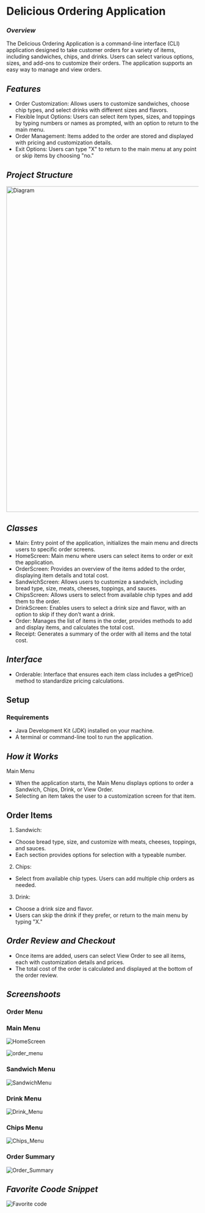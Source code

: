 # Delicious Ordering Application
### _Overview_
The Delicious Ordering Application is a command-line interface (CLI) application designed to take customer orders for a variety of items, including sandwiches, chips, and drinks. Users can select various options, sizes, and add-ons to customize their orders. The application supports an easy way to manage and view orders.

## _Features_
- Order Customization: Allows users to customize sandwiches, choose chip types, and select drinks with different sizes and flavors.
- Flexible Input Options: Users can select item types, sizes, and toppings by typing numbers or names as prompted, with an option to return to the main menu.
- Order Management: Items added to the order are stored and displayed with pricing and customization details.
- Exit Options: Users can type "X" to return to the main menu at any point or skip items by choosing "no."
## _Project Structure_
<img width="852" alt="Diagram" src="https://github.com/user-attachments/assets/f81559ff-58f3-4909-9cfe-32da4e5bee0b">

## _Classes_
- Main: Entry point of the application, initializes the main menu and directs users to specific order screens.
- HomeScreen: Main menu where users can select items to order or exit the application.
- OrderScreen: Provides an overview of the items added to the order, displaying item details and total cost.
- SandwichScreen: Allows users to customize a sandwich, including bread type, size, meats, cheeses, toppings, and sauces.
- ChipsScreen: Allows users to select from available chip types and add them to the order.
- DrinkScreen: Enables users to select a drink size and flavor, with an option to skip if they don’t want a drink.
- Order: Manages the list of items in the order, provides methods to add and display items, and calculates the total cost.
- Receipt: Generates a summary of the order with all items and the total cost.

## _Interface_
- Orderable: Interface that ensures each item class includes a getPrice() method to standardize pricing calculations.

## Setup
### Requirements

- Java Development Kit (JDK) installed on your machine.
- A terminal or command-line tool to run the application.
## _How it Works_
Main Menu
- When the application starts, the Main Menu displays options to order a Sandwich, Chips, Drink, or View Order.
- Selecting an item takes the user to a customization screen for that item.
## Order Items
1. Sandwich:
- Choose bread type, size, and customize with meats, cheeses, toppings, and sauces.
- Each section provides options for selection with a typeable number.
2. Chips:
- Select from available chip types. Users can add multiple chip orders as needed.
3. Drink:
- Choose a drink size and flavor.
- Users can skip the drink if they prefer, or return to the main menu by typing "X."
## _Order Review and Checkout_
- Once items are added, users can select View Order to see all items, each with customization details and prices.
- The total cost of the order is calculated and displayed at the bottom of the order review.
## _Screenshoots_
### Order Menu

### Main Menu
![HomeScreen](https://github.com/user-attachments/assets/2c34cebe-2803-45d9-b946-e43d546ce924)

![order_menu](https://github.com/user-attachments/assets/c53ba48b-397d-4fa7-8fd5-0715ebbd8d54)
### Sandwich Menu
![SandwichMenu](https://github.com/user-attachments/assets/b300e9f3-c4eb-4aaa-b982-810f530e6693)
### Drink Menu
![Drink_Menu](https://github.com/user-attachments/assets/0c341660-8f8a-41b1-be6e-c51d1580500b)
### Chips Menu
![Chips_Menu](https://github.com/user-attachments/assets/a288bf12-c631-4424-a78a-72c4bdcd9c07)
### Order Summary
![Order_Summary](https://github.com/user-attachments/assets/f0688751-722c-4f7f-8226-86ea063cea9a)

## _Favorite Coode_ _Snippet_
![Favorite code](https://github.com/user-attachments/assets/55ab03ef-e359-4a14-afd6-cde093aa0fd6)

